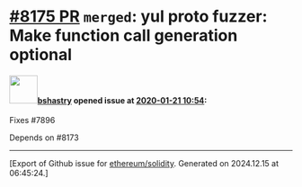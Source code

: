 # [\#8175 PR](https://github.com/ethereum/solidity/pull/8175) `merged`: yul proto fuzzer: Make function call generation optional

#### <img src="https://avatars.githubusercontent.com/u/2388185?v=4" width="50">[bshastry](https://github.com/bshastry) opened issue at [2020-01-21 10:54](https://github.com/ethereum/solidity/pull/8175):

Fixes #7896 

Depends on #8173 




-------------------------------------------------------------------------------



[Export of Github issue for [ethereum/solidity](https://github.com/ethereum/solidity). Generated on 2024.12.15 at 06:45:24.]
